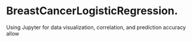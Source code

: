 # BreastCancerLogisticRegression.
Using Jupyter for data visualization, correlation, and prediction accuracy
allow
